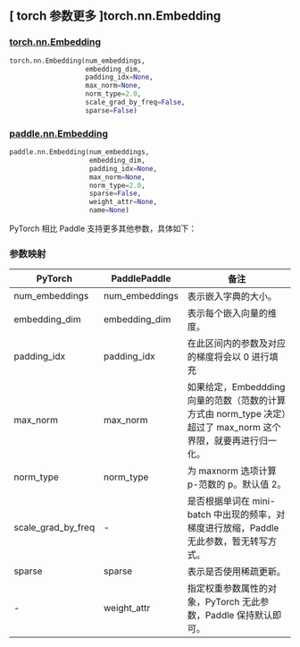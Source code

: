 ## [ torch 参数更多 ]torch.nn.Embedding
### [torch.nn.Embedding](https://pytorch.org/docs/stable/generated/torch.nn.Embedding.html?highlight=embedding#torch.nn.Embedding)

```python
torch.nn.Embedding(num_embeddings,
                   embedding_dim,
                   padding_idx=None,
                   max_norm=None,
                   norm_type=2.0,
                   scale_grad_by_freq=False,
                   sparse=False)
```
### [paddle.nn.Embedding](https://www.paddlepaddle.org.cn/documentation/docs/zh/develop/api/paddle/nn/Embedding_cn.html#embedding)

```python
paddle.nn.Embedding(num_embeddings,
                    embedding_dim,
                    padding_idx=None,
                    max_norm=None,
                    norm_type=2.0,
                    sparse=False,
                    weight_attr=None,
                    name=None)
```

PyTorch 相比 Paddle 支持更多其他参数，具体如下：
### 参数映射

| PyTorch       | PaddlePaddle | 备注                                                   |
| ------------- | ------------ | ------------------------------------------------------ |
| num_embeddings     | num_embeddings            | 表示嵌入字典的大小。  |
| embedding_dim     | embedding_dim            | 表示每个嵌入向量的维度。  |
| padding_idx     | padding_idx            | 在此区间内的参数及对应的梯度将会以 0 进行填充  |
| max_norm      | max_norm            | 如果给定，Embeddding 向量的范数（范数的计算方式由 norm_type 决定）超过了 max_norm 这个界限，就要再进行归一化。  |
| norm_type     | norm_type            | 为 maxnorm 选项计算 p-范数的 p。默认值 2。 |
| scale_grad_by_freq | -       | 是否根据单词在 mini-batch 中出现的频率，对梯度进行放缩，Paddle 无此参数，暂无转写方式。  |
| sparse     | sparse            | 表示是否使用稀疏更新。  |
| -             | weight_attr  | 指定权重参数属性的对象，PyTorch 无此参数，Paddle 保持默认即可。  |
